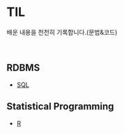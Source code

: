 # TIL
배운 내용을 천천히 기록합니다.(문법&코드)

<br/>

## RDBMS
- [SQL](https://github.com/ChungMok/TIL/tree/main/SQL)

## Statistical Programming
- [R](https://github.com/ChungMok/TIL/blob/main/R.md)
